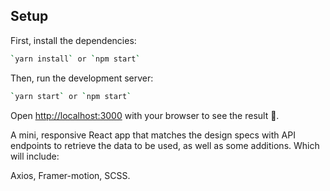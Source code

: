 ## Setup

First, install the dependencies:

```bash
`yarn install` or `npm start`
```
Then, run the development server:
```bash
`yarn start` or `npm start`
```

Open [http://localhost:3000](http://localhost:3000) with your browser to see the result 🎉. 

A mini, responsive React app that matches the design specs with API endpoints to retrieve the data to be used, as well as some additions. Which will include:

Axios, Framer-motion, SCSS.
    
